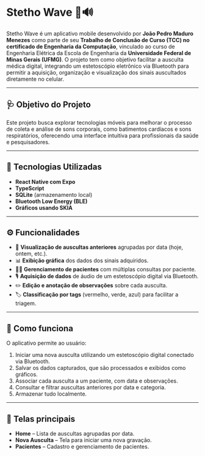 # Stetho Wave 📱🔊

Stetho Wave é um aplicativo mobile desenvolvido por **João Pedro Maduro Menezes** como parte de seu **Trabalho de Conclusão de Curso (TCC) no certificado de Engenharia da Computação**, vinculado ao curso de Engenharia Elétrica da Escola de Engenharia da **Universidade Federal de Minas Gerais (UFMG)**. O projeto tem como objetivo facilitar a ausculta médica digital, integrando um estetoscópio eletrônico via Bluetooth para permitir a aquisição, organização e visualização dos sinais auscultados diretamente no celular.

---

## 🩺 Objetivo do Projeto

Este projeto busca explorar tecnologias móveis para melhorar o processo de coleta e análise de sons corporais, como batimentos cardíacos e sons respiratórios, oferecendo uma interface intuitiva para profissionais da saúde e pesquisadores.

---

## 🚀 Tecnologias Utilizadas

-   **React Native com Expo**
-   **TypeScript**
-   **SQLite** (armazenamento local)
-   **Bluetooth Low Energy (BLE)**
-   **Gráficos usando SKIA**

---

## ⚙️ Funcionalidades

-   🔎 **Visualização de auscultas anteriores** agrupadas por data (hoje, ontem, etc.).
-   📊 **Exibição gráfica** dos dados dos sinais adquiridos.
-   🧑‍⚕️ **Gerenciamento de pacientes** com múltiplas consultas por paciente.
-   🎙️ **Aquisição de dados** de áudio de um estetoscópio digital via Bluetooth.
-   ✏️ **Edição e anotação de observações** sobre cada ausculta.
-   🏷️ **Classificação por tags** (vermelho, verde, azul) para facilitar a triagem.

---

## 🧪 Como funciona

O aplicativo permite ao usuário:

1. Iniciar uma nova ausculta utilizando um estetoscópio digital conectado via Bluetooth.
2. Salvar os dados capturados, que são processados e exibidos como gráficos.
3. Associar cada ausculta a um paciente, com data e observações.
4. Consultar e filtrar auscultas anteriores por data e categoria.
5. Armazenar tudo localmente.

---

## 📸 Telas principais

-   **Home** – Lista de auscultas agrupadas por data.
-   **Nova Ausculta** – Tela para iniciar uma nova gravação.
-   **Pacientes** – Cadastro e gerenciamento de pacientes.
